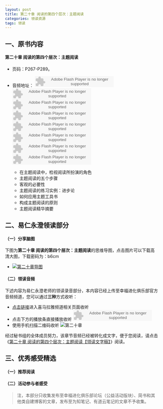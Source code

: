 ```yaml
---
layout: post
title: 第二十章 阅读的第四个层次：主题阅读
categories: 领读资源
tags: 领读
---
```


## 一、原书内容

#### 第二十章 阅读的第四个层次：主题阅读

- 页码：P267-P289。
- 音频地址：
  <object type="application/x-shockwave-flash" id="ximalaya_player" data="http://www.ximalaya.com/swf/sound/orange.swf?id=15595941" width="260" height="36"></object><object type="application/x-shockwave-flash" id="ximalaya_player" data="http://www.ximalaya.com/swf/sound/orange.swf?id=15595940" width="260" height="36"></object><object type="application/x-shockwave-flash" id="ximalaya_player" data="http://www.ximalaya.com/swf/sound/orange.swf?id=15595939" width="260" height="36"></object><object type="application/x-shockwave-flash" id="ximalaya_player" data="http://www.ximalaya.com/swf/sound/orange.swf?id=15595938" width="260" height="36"></object></object><object type="application/x-shockwave-flash" id="ximalaya_player" data="http://www.ximalaya.com/swf/sound/orange.swf?id=15595937" width="260" height="36"></object> <object type="application/x-shockwave-flash" id="ximalaya_player" data="http://www.ximalaya.com/swf/sound/orange.swf?id=15595936" width="260" height="36"></object><object type="application/x-shockwave-flash" id="ximalaya_player" data="http://www.ximalaya.com/swf/sound/orange.swf?id=15595935" width="260" height="36"></object><object type="application/x-shockwave-flash" id="ximalaya_player" data="http://www.ximalaya.com/swf/sound/orange.swf?id=15595934" width="260" height="36"></object>

	- 在主题阅读中，检视阅读所扮演的角色
	- 主题阅读的五个步骤
	- 客观的必要性
	- 主题阅读的练习实例：进步论
	- 如何应用主题工具书
	- 构成主题阅读的原则
	- 主题阅读精华摘要

## 二、易仁永澄领读部分

#### （一）分享脑图

下图为**第二十章 阅读的第四个层次：主题阅读**的思维导图，点击图片可以下载高清大图，下载密码为：b6cm

- [![第二十章导图](http://77fm42.com1.z0.glb.clouddn.com/htrab-nt-s20small.jpg.jpg)]( http://pan.baidu.com/s/1jIjM8ui)

#### （二）领读音频

下述内容为易仁永澄老师的领读录音部分，本内容已经上传至幸福进化俱乐部官方音频频道，您可以通过**三种**方式收听：

- [点击链接](http://www.ximalaya.com/12605301/sound/14113780)进入喜马拉雅频道相关页面收听
- 点击下方的播放条直接播放收听
	<object type="application/x-shockwave-flash" id="ximalaya_player" data="http://www.ximalaya.com/swf/sound/orange.swf?id=14113780" width="260" height="36"></object>
- 使用手机扫描二维码收听
![第二十章](http://77fm42.com1.z0.glb.clouddn.com/htrab-qr-s20.png)


经过秘书组的全体成员努力，该章节音频已经被转化成文字，便于您阅读，请点击《[第二十章 阅读的第四个层次：主题阅读【领读文字稿】](http://htrab.com/sesson13-text/)》阅读。

## 三、优秀感受精选

#### （一）推荐阅读



#### （二）活动参与者感受

> 注，本部分只收集发布至幸福进化俱乐部论坛（公益活动版块）、简书和其他类自建博客的文章，发布至为知笔记、有道云笔记的文章不予收集。

